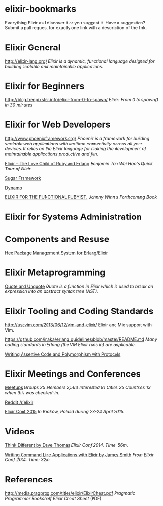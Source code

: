 elixir-bookmarks
================

Everything Elixir as I discover it or you suggest it. Have a suggestion? Submit
a pull request for exactly one link with a description of the link.

# Elixir General

http://elixir-lang.org/ _Elixir is a dynamic, functional language designed for building scalable and maintainable applications._

# Elixir for Beginners

http://blog.trenpixster.info/elixir-from-0-to-spawn/ _Elixir: From 0 to spawn() in 30 minutes_

# Elixir for Web Developers

http://www.phoenixframework.org/ _Phoenix is a framework for building scalable web applications with realtime connectivity across all your devices. It relies on the Elixir language for making the development of maintainable applications productive and fun._

[Elixir – The Love Child of Ruby and Erlang](http://www.sitepoint.com/elixir-love-child-ruby-erlang/) _Benjamin Tan Wei Hao's Quick Tour of Elixir_

[Sugar Framework](http://sugar-framework.github.io/)

[Dynamo](https://github.com/dynamo/dynamo)

[ELIXIR
FOR THE FUNCTIONAL RUBYIST.](http://elixir-for-rubyists.com/) _Johnny Winn's Forthcoming Book_

# Elixir for Systems Administration

# Components and Resuse

[Hex Package Management System for Erlang/Elixir](https://hex.pm/)

# Elixir Metaprogramming

[Quote and Unquote](http://learnelixir.com/blog/2014/10/13/quote-and-unquote-in-elixir/) _Quote is a function in Elixir which is used to break an expression into an abstract syntax tree (AST)._

# Elixir Tooling and Coding Standards

http://usevim.com/2013/06/12/vim-and-elixir/ Elixir and Mix support with Vim.

https://github.com/inaka/erlang_guidelines/blob/master/README.md _Many
coding standards in Erlang (the VM Elixir runs in) are applicable._

[Writing Assertive Code and Polymorphism with Protocols](http://blog.plataformatec.com.br/2014/09/writing-assertive-code-with-elixir/)

# Elixir Meetings and Conferences

[Meetups](http://elixir.meetup.com/) _Groups 25 	Members 2,564 	Interested 81 	Cities 25 	Countries 13 when this was checked-in._

[Reddit /r/elixir](https://www.reddit.com/r/elixir/)

[Elixir Conf 2015](http://www.elixirconf.eu/) _In Kraków, Poland during 23-24 April 2015._

# Videos

[Think Different by Dave Thomas](https://www.youtube.com/watch?v=5hDVftaPQwY) _Elixir Conf 2014. Time: 56m_.

[Writing Command Line Applications with Elixir by James Smith](https://www.youtube.com/watch?v=7l_fDU86pr4&feature=youtu.be&list=PLE7tQUdRKcyakbmyFcmznq2iNtL80mCsT) _From Elixir Conf 2014. Time: 32m_

# References

http://media.pragprog.com/titles/elixir/ElixirCheat.pdf _Pragmatic Programmer Bookshelf Elixir Cheat Sheet_ (PDF)
